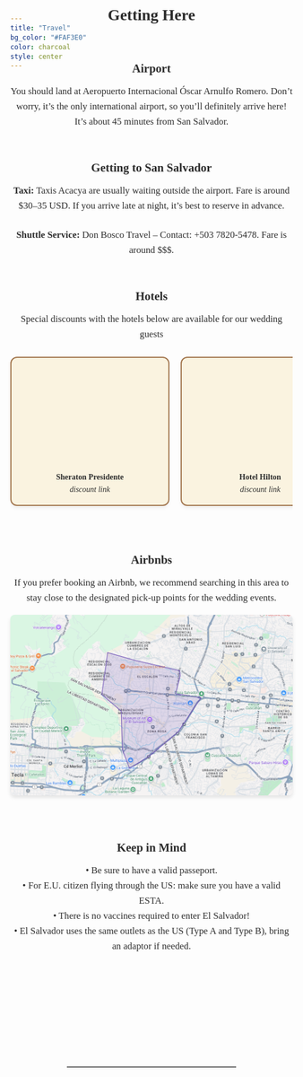 ```yaml
---
title: "Travel"
bg_color: "#FAF3E0"
color: charcoal
style: center
---
```


<div id="Pre-Wedding" style="padding-top: 0px; margin-top: -200px;"> <!-- avoid empty space after auto-scrolling -->

<div style="margin-top: 80px;"></div>   <!-- add blank space above -->

<!-- Getting Here Section -->
<div style="
  color: #2C2C2C;
  font-family: 'Playfair Display', serif;
  line-height: 1.6;
  text-align: center;
  max-width: 800px;
  margin: 40px auto;
">

  <!-- Section Title -->
  <strong>
    <div style="font-size: 2em; margin-bottom: 2em;">
      Getting Here
    </div>
  </strong>

  <!-- Airport -->
  <strong>
    <div style="font-size: 1.5em; margin-bottom: 0.5em;">
      Airport
    </div>
  </strong>
  <div style="font-size: 1.2em; text-align: center; margin-bottom: 1.5em;">
    You should land at Aeropuerto Internacional Óscar Arnulfo Romero. Don’t worry, it’s the only international airport, so you’ll definitely arrive here! It’s about 45 minutes from San Salvador.<br><br>
  </div>

  <!-- Getting to San Salvador -->
  <strong>
    <div style="font-size: 1.5em; margin-bottom: 0.5em;">
      Getting to San Salvador
    </div>
  </strong>
  <div style="font-size: 1.2em; text-align: center; margin-bottom: 1.5em;">
    <strong>Taxi:</strong> Taxis Acacya are usually waiting outside the airport. Fare is around $30–35 USD. If you arrive late at night, it’s best to reserve in advance.
  </div>
  <div style="font-size: 1.2em; text-align: center; margin-bottom: 1.5em;">
    <strong>Shuttle Service:</strong> Don Bosco Travel – Contact: +503 7820-5478. Fare is around $$$.<br><br>
  </div>

  <!-- Hotels -->
  <strong>
    <div style="font-size: 1.5em; margin-bottom: 0.5em;">
      Hotels
    </div>
  </strong>
  <div style="font-size: 1.2em; text-align: center; margin-bottom: 1em;">
    Special discounts with the hotels below are available for our wedding guests
  </div>

<!-- Hotel Boxes -->
<div style="
  display: flex;
  overflow-x: auto;
  gap: 20px;
  padding: 10px 0;
  scroll-snap-type: x mandatory;
  -webkit-overflow-scrolling: touch;
  margin-bottom: 5em;
">
  <!-- Hotel 1 -->
  <div style="
    min-width: 280px;
    flex: 0 0 auto;
    border: 2px solid #9f7148ff;
    border-radius: 12px;
    background-color: #FAF3E0;
    box-shadow: 0 4px 6px rgba(0,0,0,0.05);
    text-align: center;
    scroll-snap-align: start;
  ">
    <a href="https://www.marriott.com/es/hotels/salsi-sheraton-presidente-san-salvador-hotel/overview/" target="_blank" style="text-decoration: none; color: inherit;">
      <div style="
        width: 100%;
        aspect-ratio: 1.5;
        background: url('/assets/img/hotel_Sheraton.png') no-repeat center center;
        background-size: cover;
        border-radius: 12px 12px 0 0;
      "></div>
    </a>
    <div style="padding: 15px; font-size: 1em; color: #2C2C2C;">
      <strong>Sheraton Presidente</strong><br>
      <em>discount link</em><br>
    </div>
  </div>

  <!-- Hotel 2 -->
  <div style="
    min-width: 280px;
    flex: 0 0 auto;
    border: 2px solid #9f7148ff;
    border-radius: 12px;
    background-color: #FAF3E0;
    box-shadow: 0 4px 6px rgba(0,0,0,0.05);
    text-align: center;
    scroll-snap-align: start;
  ">
    <a href="https://www.hilton.com/es/hotels/salsahh-hilton-san-salvador/" target="_blank" style="text-decoration: none; color: inherit;">
      <div style="
        width: 100%;
        aspect-ratio: 1.5;
        background: url('/assets/img/hotel_Hilton.png') no-repeat center center;
        background-size: cover;
        border-radius: 12px 12px 0 0;
      "></div>
    </a>
    <div style="padding: 15px; font-size: 1em; color: #2C2C2C;">
      <strong>Hotel Hilton</strong><br>
      <em>discount link</em><br>
    </div>
  </div>

  <!-- Hotel 3 -->
  <div style="
    min-width: 280px;
    flex: 0 0 auto;
    border: 2px solid #9f7148ff;
    border-radius: 12px;
    background-color: #FAF3E0;
    box-shadow: 0 4px 6px rgba(0,0,0,0.05);
    text-align: center;
    scroll-snap-align: start;
  ">
    <a href="https://www.hyatt.com/hyatt-centric/fr-FR/salct-hyatt-centric-san-salvador" target="_blank" style="text-decoration: none; color: inherit;">
      <div style="
        width: 100%;
        aspect-ratio: 1.5;
        background: url('/assets/img/hotel_Hyatt.png') no-repeat center center;
        background-size: cover;
        border-radius: 12px 12px 0 0;
      "></div>
    </a>
    <div style="padding: 15px; font-size: 1em; color: #2C2C2C;">
      <strong>Hotel Hyatt Centric</strong><br>
      <em>discount link</em><br>
    </div>
  </div>
</div>


<!-- Airbnbs -->
<strong>
  <div style="font-size: 1.5em; margin-bottom: 0.5em; text-align: center;">
    Airbnbs
  </div>
</strong>
<div style="font-size: 1.2em; text-align: center; margin-bottom: 1em;">
  If you prefer booking an Airbnb, we recommend searching in this area to stay close to the designated pick-up points for the wedding events.
</div>
<div style="text-align: center; margin-bottom: 5em;">
  <img src="/assets/img/airbnb_map.png" alt="Recommended Airbnb area" style="max-width: 100%; height: auto; border-radius: 8px; box-shadow: 0 4px 6px rgba(0,0,0,0.1);">
</div>



  <!-- Keep in Mind  -->
  <strong>
    <div style="font-size: 1.5em; margin-bottom: 0.5em;">
      Keep in Mind
    </div>
  </strong>
  <div style="font-size: 1.2em; text-align: center;">
    • Be sure to have a valid passeport.<br>
    • For E.U. citizen flying through the US: make sure you have a valid ESTA.<br>
    • There is no vaccines required to enter El Salvador!<br>
    • El Salvador uses the same outlets as the US (Type A and Type B), bring an adaptor if needed.
  </div>

</div>


<div style="margin-top: 200px;"></div>   <!-- add blank space above -->
<hr style="border: none; border-top: 1px solid #aaa; margin: 40px auto; width: 60%;">